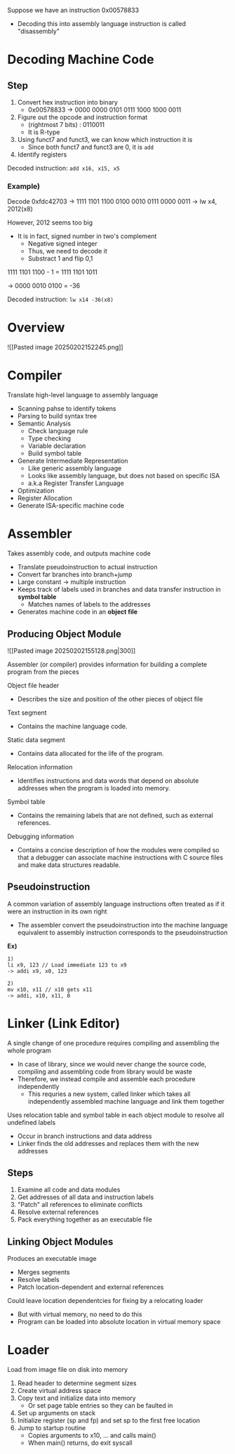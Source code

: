 Suppose we have an instruction 0x00578833
- Decoding this into assembly language instruction is called "disassembly"

# Decoding Machine Code
## Step
1. Convert hex instruction into binary
	- 0x00578833 $\to$ 0000 0000 0101 0111 1000 1000 0011 
2. Figure out the opcode and instruction format
	- (rightmost 7 bits) : 0110011
	- It is R-type
3. Using funct7 and funct3, we can know which instruction it is
	- Since both funct7 and funct3 are 0, it is `add`
4. Identify registers

Decoded instruction: `add x16, x15, x5`

### Example) 
Decode 0xfdc42703
	$\to$ 1111 1101 1100 0100 0010 0111 0000 0011
	$\to$ lw x4, 2012(x8)

However, 2012 seems too big
- It is in fact, signed number in two's complement
	- Negative signed integer
	- Thus, we need to decode it
	- Substract 1 and flip 0,1

1111 1101 1100 - 1 = 1111 1101 1011

$\to$ 0000 0010 0100 = -36

Decoded instruction: `lw x14 -36(x8)`

# Overview
![[Pasted image 20250202152245.png]]
# Compiler
Translate high-level language to assembly language
- Scanning pahse to identify tokens
- Parsing to build syntax tree
- Semantic Analysis
	- Check language rule
	- Type checking
	- Variable declaration
	- Build symbol table
- Generate Intermediate Representation
	- Like generic assembly language
	- Looks like assembly language, but does not based on specific ISA
	- a.k.a Register Transfer Language
- Optimization
- Register Allocation
- Generate ISA-specific machine code

# Assembler
Takes assembly code, and outputs machine code
- Translate pseudoinstruction to actual instruction
- Convert far branches into branch+jump
- Large constant $\to$ multiple instruction
- Keeps track of labels used in branches and data transfer instruction in **symbol table**
	- Matches names of labels to the addresses
- Generates machine code in an **object file**

## Producing Object Module
![[Pasted image 20250202155128.png|300]]

Assembler (or compiler) provides information for building a complete program from the pieces

Object file header 
- Describes the size and position of the other pieces of object file

Text segment
- Contains the machine language code. 

Static data segment 
- Contains data allocated for the life of the program.

Relocation information 
- Identifies instructions and data words that depend on absolute addresses when the program is loaded into memory.

Symbol table 
- Contains the remaining labels that are not defined, such as external references. 

Debugging information
- Contains a concise description of how the modules were compiled so that a debugger can associate machine instructions with C source files and make data structures readable.

## Pseudoinstruction
A common variation of assembly language instructions often treated as if it were an instruction in its own right
- The assembler convert the pseudoinstruction into the machine language equivalent to assembly instruction corresponds to the pseudoinstruction

**Ex)**
``` 
1)
li x9, 123 // Load immediate 123 to x9
-> addi x9, x0, 123

2)
mv x10, x11 // x10 gets x11
-> addi, x10, x11, 0
```

# Linker (Link Editor)
A single change of one procedure requires compiling and assembling the whole program
- In case of library, since we would never change the source code, compiling and assembling code from library would be waste
- Therefore, we instead compile and assemble each procedure independently
	- This requries a new system, called linker which takes all independently assembled machine language and link them together

Uses relocation table and symbol table in each object module to resolve all undefined labels
- Occur in branch instructions and data address
- Linker finds the old addresses and replaces them with the new addresses

## Steps
1. Examine all code and data modules
2. Get addresses of all data and instruction labels
3. "Patch" all references to eliminate conflicts
4. Resolve external references
5. Pack everything together as an executable file

## Linking Object Modules
Produces an executable image
- Merges segments
- Resolve labels
- Patch location-dependent and external references

Could leave location dependentcies for fixing by a relocating loader
- But with virtual memory, no need to do this
- Program can be loaded into absolute location in virtual memory space

# Loader
Load from image file on disk into memory
1. Read header to determine segment sizes
2. Create virtual address space
3. Copy text and initialize data into memory
	- Or set page table entries so they can be faulted in
4. Set up arguments on stack
5. Initialize register (sp and fp) and set sp to the first free location
6. Jump to startup routine
	- Copies arguments to x10,  ... and calls main()
	- When main() returns, do exit syscall
